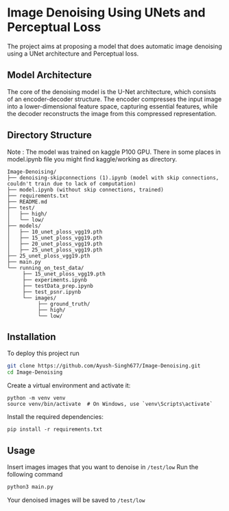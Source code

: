 
# Image Denoising Using UNets and Perceptual Loss

The project aims at proposing a model that does automatic image denoising using a UNet architecture and Perceptual loss.

## Model Architecture

The core of the denoising model is the U-Net architecture, which consists of an encoder-decoder structure. The encoder compresses the input image into a lower-dimensional feature space, capturing essential features, while the decoder reconstructs the image from this compressed representation.

## Directory Structure
Note : The model was trained on kaggle P100 GPU. There in some places in model.ipynb file you might find kaggle/working as directory.
```
Image-Denoising/
├── denoising-skipconnections (1).ipynb (model with skip connections, couldn't train due to lack of computation)
├── model.ipynb (without skip connections, trained)
├── requirements.txt
├── README.md
├── test/
│   ├── high/
│   └── low/
├── models/
│   ├── 10_unet_ploss_vgg19.pth
│   ├── 15_unet_ploss_vgg19.pth
│   ├── 20_unet_ploss_vgg19.pth
│   ├── 25_unet_ploss_vgg19.pth
├── 25_unet_ploss_vgg19.pth
├── main.py
└── running_on_test_data/
     ├── 15_unet_ploss_vgg19.pth
     ├── experiments.ipynb
     ├── testData_prep.ipynb
     ├── test_psnr.ipynb
     └── images/
          ├── ground_truth/
          ├── high/
          └── low/

```



## Installation

To deploy this project run

```bash
git clone https://github.com/Ayush-Singh677/Image-Denoising.git
cd Image-Denoising
```
Create a virtual environment and activate it:
```
python -m venv venv
source venv/bin/activate  # On Windows, use `venv\Scripts\activate`
```

Install the required dependencies:
```
pip install -r requirements.txt
```
## Usage
Insert images images that you want to denoise in ```/test/low```
Run the following command
```bash
python3 main.py
```
Your denoised images will be saved to ```/test/low```


